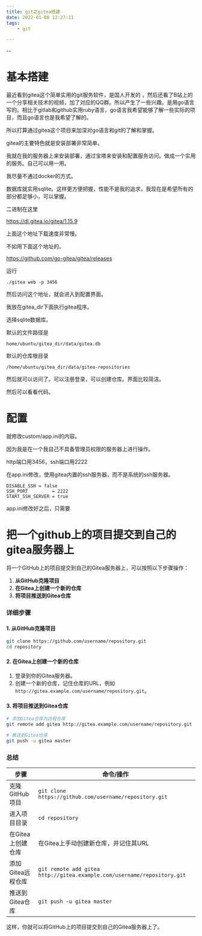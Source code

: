 ```yaml
---
title: git之gitea搭建
date: 2022-01-08 12:27:11
tags:
	- git

---
```


--

# 基本搭建

最近看到gitea这个简单实用的git服务软件，是国人开发的 ，然后还看了B站上的一个分享相关技术的视频，加了对应的QQ群。所以产生了一些兴趣。是用go语言写的。相比于gitlab和github实用ruby语言，go语言我希望能够了解一些实际的项目，而且go语言也是我希望了解的。

所以打算通过gitea这个项目来加深对go语言和git的了解和掌握。

gitea的主要特色就是安装部署非常简单。

我就在我的服务器上来安装部署，通过宝塔来安装和配置服务访问。做成一个实用的服务。自己可以用一用。

我尽量不通过docker的方式。

数据库就实用sqlite。这样更方便把握，性能不是我的追求，我现在是希望所有的部分都足够小，可以掌握。

二进制在这里

https://dl.gitea.io/gitea/1.15.9

上面这个地址下载速度非常慢。

不如用下面这个地址的。

https://github.com/go-gitea/gitea/releases

运行

```
./gitea web -p 3456
```

然后访问这个地址，就会进入到配置界面。

我放在gitea_dir下面执行gitea程序。

选择sqlite数据库。

默认的文件路径是

```
home/ubuntu/gitea_dir/data/gitea.db
```

默认的仓库根目录

```
/home/ubuntu/gitea_dir/data/gitea-repositories
```

然后就可以访问了。可以注册登录，可以创建仓库。界面比较简洁。

然后可以看看代码。

# 配置

就修改custom/app.ini的内容。

因为我是在一个我自己不具备管理员权限的服务器上进行操作。

http端口用3456，ssh端口用2222

在app.ini修改，使用gitea内置的ssh服务器，而不是系统的ssh服务器。

```
DISABLE_SSH = false
SSH_PORT         = 2222
START_SSH_SERVER = true
```

app.ini修改好之后，只需要

# 把一个github上的项目提交到自己的gitea服务器上

将一个GitHub上的项目提交到自己的Gitea服务器上，可以按照以下步骤操作：

1. **从GitHub克隆项目**
2. **在Gitea上创建一个新的仓库**
3. **将项目推送到Gitea仓库**

### 详细步骤

#### 1. 从GitHub克隆项目

```bash
git clone https://github.com/username/repository.git
cd repository
```

#### 2. 在Gitea上创建一个新的仓库

1. 登录到你的Gitea服务器。
2. 创建一个新的仓库，记住仓库的URL，例如 `http://gitea.example.com/username/repository.git`。

#### 3. 将项目推送到Gitea仓库

```bash
# 添加Gitea仓库为远程仓库
git remote add gitea http://gitea.example.com/username/repository.git

# 推送到Gitea仓库
git push -u gitea master
```

### 总结

| 步骤              | 命令/操作                                                    |
| ----------------- | ------------------------------------------------------------ |
| 克隆GitHub项目    | `git clone https://github.com/username/repository.git`       |
| 进入项目目录      | `cd repository`                                              |
| 在Gitea上创建仓库 | 在Gitea上手动创建新仓库，并记住其URL                         |
| 添加Gitea远程仓库 | `git remote add gitea http://gitea.example.com/username/repository.git` |
| 推送到Gitea仓库   | `git push -u gitea master`                                   |

这样，你就可以将GitHub上的项目提交到自己的Gitea服务器上了。

